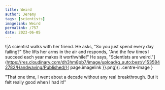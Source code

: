 ```yaml
---
title: Weird
author: Jeremy
tags: [scientists]
imagelink: Weird
permalink: /757
date: 2023-06-05
---
```


![A scientist walks with her friend. He asks, "So you just spend every day failing?" She lifts her arms in the air and responds, "And the few times I succeed each year makes it worthwhile!" He says, "Scientists are weird."](https://res.cloudinary.com/dh3hm8pb7/image/upload/q_auto:best/v1535842782/Handwaving/Published/{{ page.imagelink }}.png){: .centre-image }

"That one time, I went about a decade without any real breakthrough. But it felt really good when I had it!"
